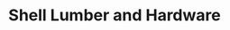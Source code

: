 ---
title: "Shell Lumber and Hardware"
url: /miami/shell-lumber-and-hardware/
shop: doityourself
---